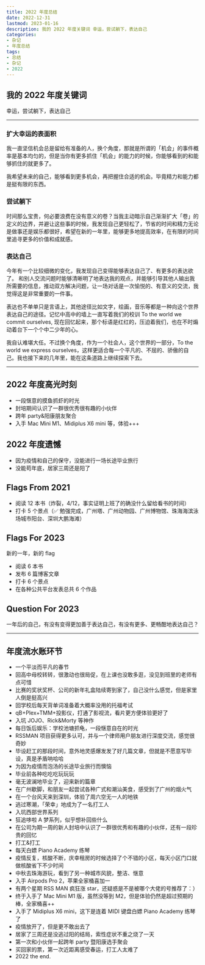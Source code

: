 ```yaml
---
title: 2022 年度总结
date: 2022-12-31
lastmod: 2023-01-16
description: 我的 2022 年度关键词 幸运，尝试躺下，表达自己
categories:
- 杂记
- 年度总结
tags:
- 总结
- 杂记
- 2022
---
```


## 我的 2022 年度关键词

幸运，尝试躺下，表达自己

---

### 扩大幸运的表面积

我一直坚信机会总是留给有准备的人，换个角度，那就是所谓的「机会」的事件概率是基本均匀的，但是当你有更多抓住「机会」的能力的时候，你能够看到的和能够抓住的就更多了。

我希望未来的自己，能够看到更多机会，再把握住合适的机会。毕竟精力和能力都是挺有限的东西。

### 尝试躺下

时间那么宝贵，何必要浪费在没有意义的卷？当我主动暗示自己渐渐扩大「卷」的定义的边界，并避让这些事的时候，我发现自己更轻松了，节省的时间和精力无论是做事还是娱乐都很好，希望在新的一年里，能够更多地提高效率，在有限的时间里追寻更多的价值和成就感。

### 表达自己

今年有一个比较细微的变化，我发现自己变得能够表达自己了、有更多的表达欲了。
和别人交流问题时能够清晰明了地表达我的观点，并能够引导其他人输出我所需要的信息，推动双方解决问题，让一场对话是一次愉悦的、有意义的交流，我觉得这是非常重要的一件事。

表达也不单单只是言语上，其他途径比如文字，绘画，音乐等都是一种向这个世界表达自己的途径。记忆中高中的墙上一直写着我们的校训 To the world we commit ourselves,
现在回忆起来，那个标语是红红的，压迫着我们，也在不时煽动着台下一个个中二少年的心。

我自认难堪大任。不过换个角度，作为一个社会人，这个世界的一部分，To the world we express ourselves，这样更适合每一个平凡的、不屈的、骄傲的自己。我也接下来的几年里，能在这条道路上继续探索下去。

---

## 2022 年度高光时刻

- 一段惬意的摸鱼抓虾的时光
- 封培期间认识了一群很优秀很有趣的小伙伴
- 跨年 party&阳康朋友聚合
- 入手 Mac Mini M1、Midiplus X6 mini 等，体验+++

## 2022 年度遗憾

- 因为疫情和自己的保守，没能进行一场长途毕业旅行
- 没能苟年底，居家三周还是阳了

## Flags From 2021

- 阅读 12 本书（炸裂，4/12，事实证明上班了的确没什么留给看书的时间）
- 打卡 5 个景点（✅ 勉强完成，广州塔、广州动物园、广州博物馆、珠海海滨泳场城市阳台、深圳大鹏海滩）

## Flags For 2023

新的一年，新的 flag

- 阅读 6 本书
- 发布 6 篇博客文章
- 打卡 6 个景点
- 在各种公共平台发表总共 6 个作品

## Question For 2023

一年后的自己，有没有变得更加善于表达自己，有没有更多、更畅酣地表达自己？

---

## 年度流水账环节

- 一个平淡而平凡的春节
- 回高中母校转转，很激动也很局促，在上课也没敢多逛，没见到班里的老师有点可惜
- 比赛的奖状奖杯、公司的新年礼盒陆续寄到家了，自己没什么感觉，但是家里人倒是挺高兴
- 回学校后每天背单词准备着大概率没用的托福考试
- qB+Plex+TMM+投影仪，打通了影视流，看片更方便体验更好了
- 入坑 JOJO、Rick&Morty 等神作
- 每日饭后娱乐：学校池塘抓龟，一段惬意自在的时光
- RSSMAN 项目获得更多认可，并与一个律师用户朋友进行深度交流，感觉很奇妙
- 毕设赶工的那段时间，意外地灵感爆发发了好几篇文章，但就是不愿意写毕设，真是矛盾呐哈哈
- 为因为疫情而泡汤的长途毕业旅行而懊恼
- 毕业前各种吃吃吃玩玩玩
- 毫无波澜地毕业了，迎来新的篇章
- 在广州歇脚，和朋友一起尝试各种广式和潮汕美食，感受到了广州的烟火气
- 在一个台风天来到深圳，体验了周六空无一人的地铁
- 逃过寒潮，「荣幸」地成为了一名打工人
- 入坑西部世界系列
- 狂追哆啦 A 梦系列，似乎想补回些什么
- 在公司为期一周的新人封培中认识了一群很优秀和有趣的小伙伴，还有一段珍贵的回忆
- 打工&打工
- 每天白嫖 Piano Academy 练琴
- 疫情反复，核酸不断，庆幸租房的时候选择了个不错的小区，每天小区门口就做核酸省下不少时间
- 中秋去珠海游玩，看到了另一种城市风貌，整洁、惬意
- 入手 Airpods Pro 2，苹果全家桶喜加一
- 有两个星期 RSS MAN 疯狂涨 star，还疑惑是不是被哪个大佬的号推荐了：）
- 终于入手了 Mac Mini M1 版，虽然没等到 M2，但是体验仍然是超过预期的棒，全家桶喜++
- 入手了 Midiplus X6 mini，这下是连着 MIDI 键盘白嫖 Piano Academy 练琴了
- 疫情放开了，但是更不敢出去了
- 居家了三周还是没逃过阳的结局，索性症状不重之烧了一天
- 第一次和小伙伴一起跨年 party 暨阳康选手聚会
- 买回家的票，第一次近距离感受春运，打工人太难了
- 2022 the end.
